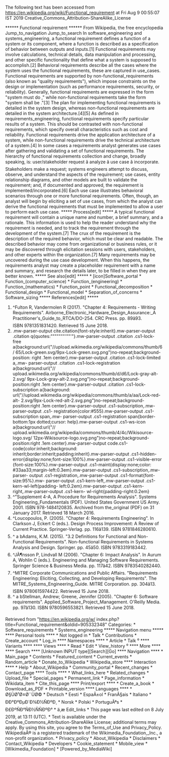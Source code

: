 The following text has been accessed from https://en.wikipedia.org/wiki/Functional_requirement at Fri Aug 9 00:55:07 IST 2019
Creative_Commons_Attribution-ShareAlike_License




















****** Functional requirement ******
From Wikipedia, the free encyclopedia
Jump_to_navigation Jump_to_search
In software_engineering and systems_engineering, a functional requirement
defines a function of a system or its component, where a function is described
as a specification of behavior between outputs and inputs.[1]
Functional requirements may involve calculations, technical details, data
manipulation and processing, and other specific functionality that define what
a system is supposed to accomplish.[2] Behavioral requirements describe all the
cases where the system uses the functional requirements, these are captured in
use_cases. Functional requirements are supported by non-functional_requirements
(also known as "quality requirements"), which impose constraints on the design
or implementation (such as performance requirements, security, or reliability).
Generally, functional requirements are expressed in the form "system must do
<requirement>," while non-functional requirements take the form "system shall
be <requirement>."[3] The plan for implementing functional requirements is
detailed in the system design, whereas non-functional requirements are detailed
in the system architecture.[4][5]
As defined in requirements_engineering, functional requirements specify
particular results of a system. This should be contrasted with non-functional
requirements, which specify overall characteristics such as cost and
reliability. Functional requirements drive the application architecture of a
system, while non-functional requirements drive the technical architecture of a
system.[4]
In some cases a requirements analyst generates use cases after gathering and
validating a set of functional requirements. The hierarchy of functional
requirements collection and change, broadly speaking, is: user/stakeholder
request â analyze â use case â incorporate. Stakeholders make a request;
systems engineers attempt to discuss, observe, and understand the aspects of
the requirement; use cases, entity relationship diagrams, and other models are
built to validate the requirement; and, if documented and approved, the
requirement is implemented/incorporated.[6] Each use case illustrates
behavioral scenarios through one or more functional requirements. Often,
though, an analyst will begin by eliciting a set of use cases, from which the
analyst can derive the functional requirements that must be implemented to
allow a user to perform each use case.
***** Process[edit] *****
A typical functional requirement will contain a unique name and number, a brief
summary, and a rationale. This information is used to help the reader
understand why the requirement is needed, and to track the requirement through
the development of the system.[7] The crux of the requirement is the
description of the required behavior, which must be clear and readable. The
described behavior may come from organizational or business rules, or it may be
discovered through elicitation sessions with users, stakeholders, and other
experts within the organization.[7] Many requirements may be uncovered during
the use case development. When this happens, the requirements analyst may
create a placeholder requirement with a name and summary, and research the
details later, to be filled in when they are better known.
***** See also[edit] *****
    * [icon]Software_portal
    * Function_(computer_science)
    * Function_(engineering)
    * Function_(mathematics)
    * Function_point
    * Functional_decomposition
    * Functional_design
    * Functional_model
    * Separation_of_concerns
    * Software_sizing
***** References[edit] *****
   1. ^Fulton R, Vandermolen R (2017). "Chapter 4: Requirements - Writing
      Requirements". Airborne_Electronic_Hardware_Design_Assurance:_A
      Practitioner's_Guide_to_RTCA/DO-254. CRC Press. pp. 89â93.
      ISBN 9781351831420. Retrieved 15 June 2018.
   2. .mw-parser-output cite.citation{font-style:inherit}.mw-parser-output
      .citation q{quotes:"\"""\"""'""'"}.mw-parser-output .citation .cs1-lock-
      free a{background:url("//upload.wikimedia.org/wikipedia/commons/thumb/6/
      65/Lock-green.svg/9px-Lock-green.svg.png")no-repeat;background-position:
      right .1em center}.mw-parser-output .citation .cs1-lock-limited a,.mw-
      parser-output .citation .cs1-lock-registration a{background:url("//
      upload.wikimedia.org/wikipedia/commons/thumb/d/d6/Lock-gray-alt-2.svg/
      9px-Lock-gray-alt-2.svg.png")no-repeat;background-position:right .1em
      center}.mw-parser-output .citation .cs1-lock-subscription a{background:
      url("//upload.wikimedia.org/wikipedia/commons/thumb/a/aa/Lock-red-alt-
      2.svg/9px-Lock-red-alt-2.svg.png")no-repeat;background-position:right
      .1em center}.mw-parser-output .cs1-subscription,.mw-parser-output .cs1-
      registration{color:#555}.mw-parser-output .cs1-subscription span,.mw-
      parser-output .cs1-registration span{border-bottom:1px dotted;cursor:
      help}.mw-parser-output .cs1-ws-icon a{background:url("//
      upload.wikimedia.org/wikipedia/commons/thumb/4/4c/Wikisource-logo.svg/
      12px-Wikisource-logo.svg.png")no-repeat;background-position:right .1em
      center}.mw-parser-output code.cs1-code{color:inherit;background:
      inherit;border:inherit;padding:inherit}.mw-parser-output .cs1-hidden-
      error{display:none;font-size:100%}.mw-parser-output .cs1-visible-error
      {font-size:100%}.mw-parser-output .cs1-maint{display:none;color:
      #33aa33;margin-left:0.3em}.mw-parser-output .cs1-subscription,.mw-parser-
      output .cs1-registration,.mw-parser-output .cs1-format{font-size:95%}.mw-
      parser-output .cs1-kern-left,.mw-parser-output .cs1-kern-wl-left{padding-
      left:0.2em}.mw-parser-output .cs1-kern-right,.mw-parser-output .cs1-kern-
      wl-right{padding-right:0.2em}
   3. ^"Supplement 4-A, A Procedure for Requirements Analysis". Systems
      Engineering_Fundamentals (PDF). United States Government US Army. 2001.
      ISBN 978-1484120835. Archived from the_original (PDF) on 31 January 2017.
      Retrieved 18 March 2016.
   4. ^Loucopoulos, P. (2005). "Chapter 4: Requirements Engineering". In
      Clarkson J, Eckert C (eds.). Design Process Improvement: A Review of
      Current Practice. Springer-Verlag. pp. 116â139. ISBN 9781846280610.
   5. ^ a bAdams, K.M. (2015). "3.2 Definitions for Functional and Non-
      Functional Requirements". Non-functional Requirements in Systems Analysis
      and Design. Springer. pp. 45â50. ISBN 9783319183442.
   6. ^JÃ¶nsson P, Lindvall M (2006). "Chapter 6: Impact Analysis". In Aurum A,
      Wohlin C (eds.). Engineering and Managing Software Requirements. Springer
      Science & Business Media. pp. 117â42. ISBN 9783540282440.
   7. ^MITRE Corporate Communications and Public Affairs. "Requirements
      Engineering: Eliciting, Collecting, and Developing Requirements". The
      MITRE_Systems_Engineering_Guide. MITRE Corporation. pp. 304â13.
      ISBN 9780615974422. Retrieved 15 June 2018.
   8. ^ a bStellman, Andrew; Greene, Jennifer (2005). "Chapter 6: Software
      requirements". Applied_Software_Project_Management. O'Reilly Media.
      pp. 97â130. ISBN 9780596553821. Retrieved 15 June 2018.

Retrieved from "https://en.wikipedia.org/w/
index.php?title=Functional_requirement&oldid=905332348"
Categories:
    * Software_requirements
    * Systems_engineering
***** Navigation menu *****
**** Personal tools ****
    * Not logged in
    * Talk
    * Contributions
    * Create_account
    * Log_in
**** Namespaces ****
    * Article
    * Talk
⁰
**** Variants ****
**** Views ****
    * Read
    * Edit
    * View_history
⁰
**** More ****
**** Search ****
[Unknown INPUT type][Search][Go]
**** Navigation ****
    * Main_page
    * Contents
    * Featured_content
    * Current_events
    * Random_article
    * Donate_to_Wikipedia
    * Wikipedia_store
**** Interaction ****
    * Help
    * About_Wikipedia
    * Community_portal
    * Recent_changes
    * Contact_page
**** Tools ****
    * What_links_here
    * Related_changes
    * Upload_file
    * Special_pages
    * Permanent_link
    * Page_information
    * Wikidata_item
    * Cite_this_page
**** Print/export ****
    * Create_a_book
    * Download_as_PDF
    * Printable_version
**** Languages ****
    * Ø§ÙØ¹Ø±Ø¨ÙØ©
    * Deutsch
    * Eesti
    * EspaÃ±ol
    * FranÃ§ais
    * Italiano
    * ÐÐ°ÐºÐµÐ´Ð¾Ð½ÑÐºÐ¸
    * Norsk
    * Polski
    * PortuguÃªs
    * Ð£ÐºÑÐ°ÑÐ½ÑÑÐºÐ°
    * ä¸­æ
Edit_links
    * This page was last edited on 8 July 2019, at 13:11 (UTC).
    * Text is available under the Creative_Commons_Attribution-ShareAlike
      License; additional terms may apply. By using this site, you agree to the
      Terms_of_Use and Privacy_Policy. WikipediaÂ® is a registered trademark of
      the Wikimedia_Foundation,_Inc., a non-profit organization.
    * Privacy_policy
    * About_Wikipedia
    * Disclaimers
    * Contact_Wikipedia
    * Developers
    * Cookie_statement
    * Mobile_view
    * [Wikimedia_Foundation]
    * [Powered_by_MediaWiki]
